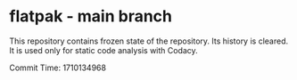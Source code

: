 # flatpak - main branch

This repository contains frozen state of the repository.
Its history is cleared. It is used only for static code
analysis with Codacy.

Commit Time: 1710134968